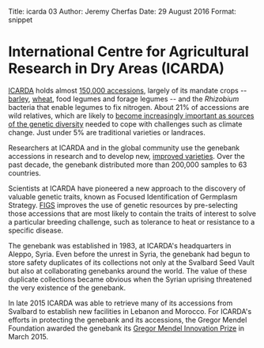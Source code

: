 Title: icarda 03 Author: Jeremy Cherfas Date: 29 August 2016 Format: snippet

# International Centre for Agricultural Research in Dry Areas (ICARDA)

[ICARDA][icarda2] holds almost [150,000 accessions][syr002], largely of its mandate crops -- [barley][syr002-barley], [wheat][syr002-wheat], food legumes and forage legumes -- and the _Rhizobium_ bacteria that enable legumes to fix nitrogen. About 21% of accessions are wild relatives, which are likely to [become increasingly important as sources of the genetic diversity][cwrdiversity] needed to cope with challenges such as climate change. Just under 5% are traditional varieties or landraces.

Researchers at ICARDA and in the global community use the genebank accessions in research and to develop new, [improved varieties][icarda]. Over the past decade, the genebank distributed more than 200,000 samples to 63 countries.

Scientists at ICARDA have pioneered a new approach to the discovery of valuable genetic traits, known as Focused Identification of Germplasm Strategy. [FIGS][icarda] improves the use of genetic resources by pre-selecting those accessions that are most likely to contain the traits of interest to solve a particular breeding challenge, such as tolerance to heat or resistance to a specific disease.

The genebank was established in 1983, at ICARDA's headquarters in Aleppo, Syria. Even before the unrest in Syria, the genebank had begun to store safety duplicates of its collections not only at the Svalbard Seed Vault but also at collaborating genebanks around the world. The value of these duplicate collections became obvious when the Syrian uprising threatened the very existence of the genebank.

In late 2015 ICARDA was able to retrieve many of its accessions from Svalbard to establish new facilities in Lebanon and Morocco. For ICARDA's efforts in protecting the genebank and its accessions, the Gregor Mendel Foundation awarded the genebank its [Gregor Mendel Innovation Prize][gregor-mendel-stiftung] in March 2015.

[cwrdiversity]: http://www.cwrdiversity.org
[gregor-mendel-stiftung]: http://www.gregor-mendel-stiftung.de/veranstaltungen/innovationspreis/preistraeger-2015/
[icarda]: http://www.icarda.org/update/two-new-malt-barley-varieties-released-game-changing-development-ethiopia
[icarda2]: http://www.icarda.org/research-sub/biodiversity-and-its-utilization
[syr002]: https://www.genesys-pgr.org/wiews/SYR002/data
[syr002-barley]: https://goo.gl/PZxA1M
[syr002-wheat]: https://goo.gl/Xehbo3
